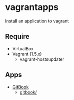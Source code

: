 vagrantapps
===========

Install an application to vagrant

Require
-------

- VirtualBox
- Vagrant (1.5.x)
    - vagrant-hostsupdater

Apps
----

- [GitBook](http://www.gitbook.io/)
    - [gitbook/](gitbook/)


